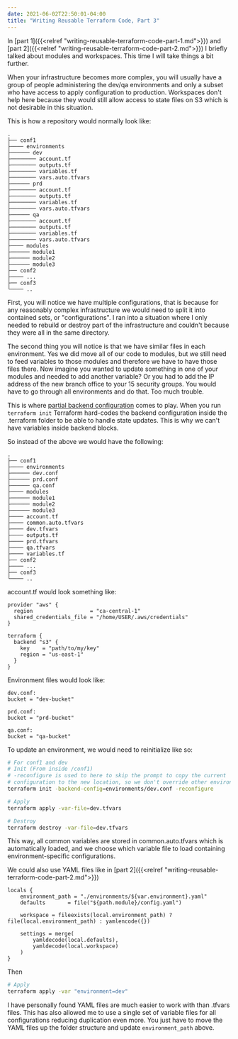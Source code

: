 ```yaml
---
date: 2021-06-02T22:50:01-04:00
title: "Writing Reusable Terraform Code, Part 3"
---
```


In [part 1]({{<relref "writing-reusable-terraform-code-part-1.md">}}) and [part 2]({{<relref "writing-reusable-terraform-code-part-2.md">}}) I briefly talked about modules and workspaces. This time I will take things a bit further.<!--more-->

When your infrastructure becomes more complex, you will usually have a group of people administering the dev/qa environments and only a subset who have access to apply configuration to production. Workspaces don't help here because they would still allow access to state files on S3 which is not desirable in this situation.

This is how a repository would normally look like:

```plaintext
.
├── conf1
├──── environments
├────── dev
├──────── account.tf
├──────── outputs.tf
├──────── variables.tf
├──────── vars.auto.tfvars
├────── prd
├──────── account.tf
├──────── outputs.tf
├──────── variables.tf
├──────── vars.auto.tfvars
├────── qa
├──────── account.tf
├──────── outputs.tf
├──────── variables.tf
├──────── vars.auto.tfvars
├──── modules
├────── module1
├────── module2
├────── module3
├── conf2
├──── ...
├── conf3
└──── ..
```

First, you will notice we have multiple configurations, that is because for any reasonably complex infrastructure we would need to split it into contained sets, or "configurations". I ran into a situation where I only needed to rebuild or destroy part of the infrastructure and couldn't because they were all in the same directory.

The second thing you will notice is that we have similar files in each environment. Yes we did move all of our code to modules, but we still need to feed variables to those modules and therefore we have to have those files there. Now imagine you wanted to update something in one of your modules and needed to add another variable? Or you had to add the IP address of the new branch office to your 15 security groups. You would have to go through all environments and do that. Too much trouble.

This is where [partial backend configuration](https://www.terraform.io/docs/language/settings/backends/configuration.html#partial-configuration) comes to play. When you run `terraform init` Terraform hard-codes the backend configuration inside the .terraform folder to be able to handle state updates. This is why we can't have variables inside backend blocks.

So instead of the above we would have the following:

```plaintext
.
├── conf1
├──── environments
├────── dev.conf
├────── prd.conf
├────── qa.conf
├──── modules
├────── module1
├────── module2
├────── module3
├──── account.tf
├──── common.auto.tfvars
├──── dev.tfvars
├──── outputs.tf
├──── prd.tfvars
├──── qa.tfvars
├──── variables.tf
├── conf2
├──── ...
├── conf3
└──── ..
```

account.tf would look something like:

```plaintext
provider "aws" {
  region                  = "ca-central-1"
  shared_credentials_file = "/home/USER/.aws/credentials"
}

terraform {
  backend "s3" {
    key    = "path/to/my/key"
    region = "us-east-1"
  }
}
```

Environment files would look like:

```plaintext
dev.conf:
bucket = "dev-bucket"

prd.conf:
bucket = "prd-bucket"

qa.conf:
bucket = "qa-bucket"
```

To update an environment, we would need to reinitialize like so:

```bash
# For conf1 and dev
# Init (From inside /conf1)
# -reconfigure is used to here to skip the prompt to copy the current
# configuration to the new location, so we don't override other environments
terraform init -backend-config=environments/dev.conf -reconfigure

# Apply
terraform apply -var-file=dev.tfvars

# Destroy
terraform destroy -var-file=dev.tfvars
```

This way, all common variables are stored in common.auto.tfvars which is automatically loaded, and we choose which variable file to load containing environment-specific configurations.

We could also use YAML files like in [part 2]({{<relref "writing-reusable-terraform-code-part-2.md">}})

```plaintext
locals {
    environment_path = "./environments/${var.environment}.yaml" 
    defaults       = file("${path.module}/config.yaml")

    workspace = fileexists(local.environment_path) ? file(local.environment_path) : yamlencode({})

    settings = merge(
        yamldecode(local.defaults),
        yamldecode(local.workspace)
    )
}
```

Then

```bash
# Apply
terraform apply -var "environment=dev"
```

I have personally found YAML files are much easier to work with than .tfvars files. This has also allowed me to use a single set of variable files for all configurations reducing duplication even more. You just have to move the YAML files up the folder structure and update `environment_path` above.